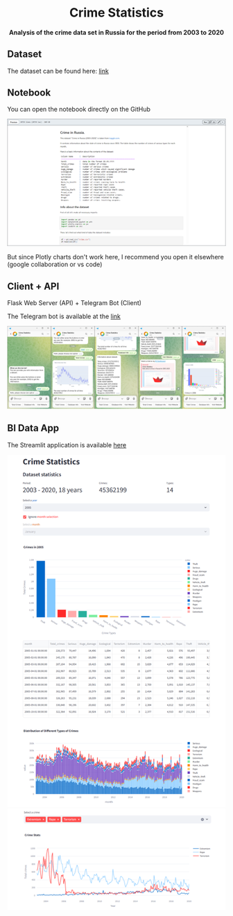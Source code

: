 <h1 align="center">Crime Statistics</h1>
<h4 align="center">Analysis of the crime data set in Russia for the period from 2003 to 2020</h4>

## Dataset
The dataset can be found here: [link](https://www.kaggle.com/datasets/tsarkov90/crime-in-russia-20032020)

## Notebook
You can open the notebook directly on the GitHub

![alt text](data/screenshots/screenshot4.png)

But since Plotly charts don't work here, I recommend you open it elsewhere (google collaboration or vs code)

## Client + API
Flask Web Server (API) + Telegram Bot (Client)

The Telegram bot is available at the [link](https://t.me/crime_stats_bot)

![alt text](data/screenshots/screenshot0.png)

## BI Data App
The Streamlit application is available [here](https://crime-stats.streamlit.app/)

![alt text](data/screenshots/screenshot1.png)
![alt text](data/screenshots/screenshot2.png)
